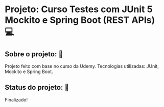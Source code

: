 # Projeto: Curso Testes com JUnit 5 Mockito e Spring Boot (REST APIs)  :computer:

## Sobre o projeto: :page_facing_up:

Projeto feito com base no curso da Udemy.
Tecnologias utilizadas: JUnit, Mockito e Spring Boot.


## Status do projeto: :wrench:

Finalizado!
